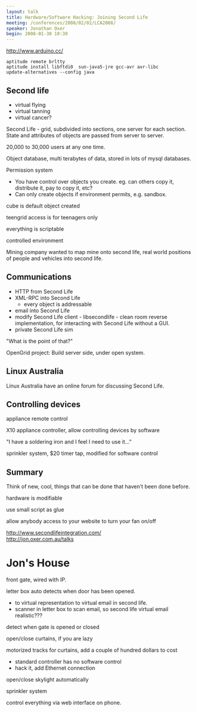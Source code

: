 ```yaml
---
layout: talk
title: Hardware/Software Hacking: Joining Second Life
meeting: /conferences/2008/02/02/LCA2008/
speaker: Jonathan Oxer
begin: 2008-01-30 10:30
---
```

<http://www.arduino.cc/>

    aptitude remote brltty
    aptitude install libftdi0  sun-java5-jre gcc-avr avr-libc
    update-alternatives --config java


## Second life

* virtual flying
* virtual tanning
* virtual cancer?

Second Life - grid, subdivided into sections, one server for each section.
State and attributes of objects are passed from server to server.

20,000 to 30,000 users at any one time.

Object database, multi terabytes of data, stored in lots of mysql databases.

Permission system

* You have control over objects you create. eg. can others copy it, distribute
it, pay to copy it, etc?
* Can only create objects if environment permits, e.g. sandbox.

cube is default object created

teengrid access is for teenagers only

everything is scriptable

controlled environment

Mining company wanted to map mine onto second life, real world positions of
people and vehicles into second life.

## Communications

* HTTP from Second Life
* XML-RPC into Second Life
  * every object is addressable
* email into Second Life
* modify Second Life client - libsecondlife - clean room reverse implementation, for interacting with
Second Life without a GUI.
* private Second Life sim

"What is the point of that?"

OpenGrid project: Build server side, under open system.

## Linux Australia

Linux Australia have an online forum for discussing Second Life.

## Controlling devices

appliance remote control

X10 appliance controller, allow controlling devices by software

"I have a soldering iron and I feel I need to use it..."

sprinkler system, $20 timer tap, modified for software control

## Summary

Think of new, cool, things that can be done that haven't been done before.

hardware is modifiable

use small script as glue

allow anybody access to your website to turn your fan on/off

<http://www.secondlifeintegration.com/>  
<http://jon.oxer.com.au/talks>

# Jon's House

front gate, wired with IP.

letter box auto detects when door has been opened.

* to virtual representation to virtual email in second life.
* scanner in letter box to scan email, so second life virtual email realistic???

detect when gate is opened or closed

open/close curtains, if you are lazy

motorized tracks for curtains, add a couple of hundred dollars to cost

* standard controller has no software control
* hack it, add Ethernet connection

open/close skylight automatically

sprinkler system

control everything via web interface on phone.
